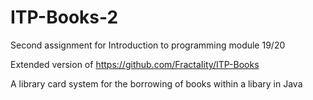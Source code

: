 # ITP-Books-2
Second assignment for Introduction to programming module 19/20

Extended version of https://github.com/FractaIity/ITP-Books 

A library card system for the borrowing of books within a libary in Java
